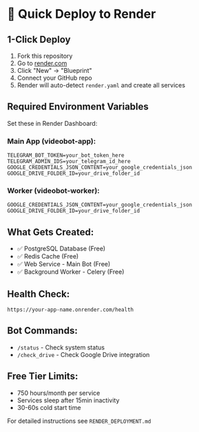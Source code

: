 # 🚀 Quick Deploy to Render

## 1-Click Deploy
1. Fork this repository
2. Go to [render.com](https://render.com)
3. Click "New" → "Blueprint"
4. Connect your GitHub repo
5. Render will auto-detect `render.yaml` and create all services

## Required Environment Variables
Set these in Render Dashboard:

### Main App (videobot-app):
```
TELEGRAM_BOT_TOKEN=your_bot_token_here
TELEGRAM_ADMIN_IDS=your_telegram_id_here
GOOGLE_CREDENTIALS_JSON_CONTENT=your_google_credentials_json
GOOGLE_DRIVE_FOLDER_ID=your_drive_folder_id
```

### Worker (videobot-worker):
```
GOOGLE_CREDENTIALS_JSON_CONTENT=your_google_credentials_json
GOOGLE_DRIVE_FOLDER_ID=your_drive_folder_id
```

## What Gets Created:
- ✅ PostgreSQL Database (Free)
- ✅ Redis Cache (Free) 
- ✅ Web Service - Main Bot (Free)
- ✅ Background Worker - Celery (Free)

## Health Check:
`https://your-app-name.onrender.com/health`

## Bot Commands:
- `/status` - Check system status
- `/check_drive` - Check Google Drive integration

## Free Tier Limits:
- 750 hours/month per service
- Services sleep after 15min inactivity
- 30-60s cold start time

For detailed instructions see `RENDER_DEPLOYMENT.md`
